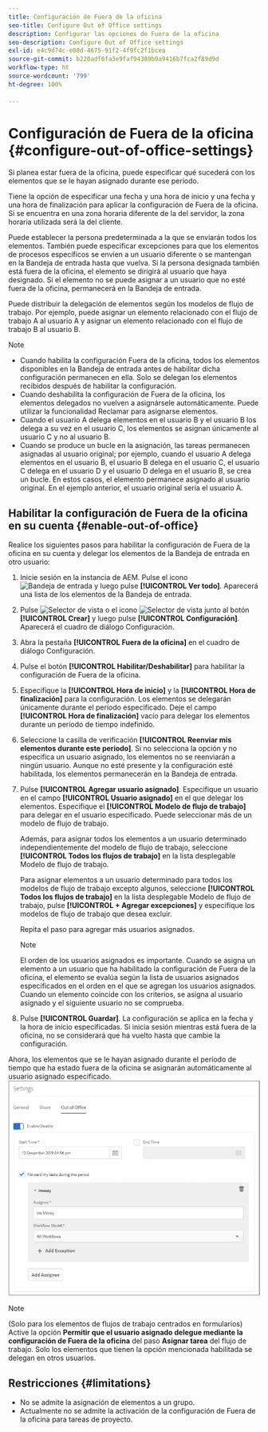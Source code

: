 ```yaml
---
title: Configuración de Fuera de la oficina
seo-title: Configure Out of Office settings
description: Configurar las opciones de Fuera de la oficina
seo-description: Configure Out of Office settings
exl-id: e4c9d74c-e08d-4675-91f2-4f9fc2f1bcea
source-git-commit: b220adf6fa3e9faf94389b9a9416b7fca2f89d9d
workflow-type: ht
source-wordcount: '799'
ht-degree: 100%

---
```


# Configuración de Fuera de la oficina {#configure-out-of-office-settings}

Si planea estar fuera de la oficina, puede especificar qué sucederá con los elementos que se le hayan asignado durante ese período.

Tiene la opción de especificar una fecha y una hora de inicio y una fecha y una hora de finalización para aplicar la configuración de Fuera de la oficina. Si se encuentra en una zona horaria diferente de la del servidor, la zona horaria utilizada será la del cliente.

Puede establecer la persona predeterminada a la que se enviarán todos los elementos. También puede especificar excepciones para que los elementos de procesos específicos se envíen a un usuario diferente o se mantengan en la Bandeja de entrada hasta que vuelva. Si la persona designada también está fuera de la oficina, el elemento se dirigirá al usuario que haya designado. Si el elemento no se puede asignar a un usuario que no esté fuera de la oficina, permanecerá en la Bandeja de entrada.

Puede distribuir la delegación de elementos según los modelos de flujo de trabajo. Por ejemplo, puede asignar un elemento relacionado con el flujo de trabajo A al usuario A y asignar un elemento relacionado con el flujo de trabajo B al usuario B.


>[!NOTE]
>
>* Cuando habilita la configuración Fuera de la oficina, todos los elementos disponibles en la Bandeja de entrada antes de habilitar dicha configuración permanecen en ella. Solo se delegan los elementos recibidos después de habilitar la configuración.
>* Cuando deshabilita la configuración de Fuera de la oficina, los elementos delegados no vuelven a asignársele automáticamente. Puede utilizar la funcionalidad Reclamar para asignarse elementos.
>* Cuando el usuario A delega elementos en el usuario B y el usuario B los delega a su vez en el usuario C, los elementos se asignan únicamente al usuario C y no al usuario B.
>* Cuando se produce un bucle en la asignación, las tareas permanecen asignadas al usuario original; por ejemplo, cuando el usuario A delega elementos en el usuario B, el usuario B delega en el usuario C, el usuario C delega en el usuario D y el usuario D delega en el usuario B, se crea un bucle. En estos casos, el elemento permanece asignado al usuario original. En el ejemplo anterior, el usuario original sería el usuario A.


## Habilitar la configuración de Fuera de la oficina en su cuenta {#enable-out-of-office}

Realice los siguientes pasos para habilitar la configuración de Fuera de la oficina en su cuenta y delegar los elementos de la Bandeja de entrada en otro usuario:

1. Inicie sesión en la instancia de AEM. Pulse el icono ![Bandeja de entrada](assets/bell.svg) y luego pulse **[!UICONTROL Ver todo]**. Aparecerá una lista de los elementos de la Bandeja de entrada.
1. Pulse ![Selector de vista](assets/viewlist.svg) o el icono ![Selector de vista](assets/calendar.svg) junto al botón **[!UICONTROL Crear]** y luego pulse **[!UICONTROL Configuración]**. Aparecerá el cuadro de diálogo Configuración.
1. Abra la pestaña **[!UICONTROL Fuera de la oficina]** en el cuadro de diálogo Configuración.
1. Pulse el botón **[!UICONTROL Habilitar/Deshabilitar]** para habilitar la configuración de Fuera de la oficina.
1. Especifique la **[!UICONTROL Hora de inicio]** y la **[!UICONTROL Hora de finalización]** para la configuración. Los elementos se delegarán únicamente durante el período especificado. Deje el campo **[!UICONTROL Hora de finalización]** vacío para delegar los elementos durante un período de tiempo indefinido.
1. Seleccione la casilla de verificación **[!UICONTROL Reenviar mis elementos durante este periodo]**. Si no selecciona la opción y no especifica un usuario asignado, los elementos no se reenviarán a ningún usuario. Aunque no esté presente y la configuración esté habilitada, los elementos permanecerán en la Bandeja de entrada.
1. Pulse **[!UICONTROL Agregar usuario asignado]**. Especifique un usuario en el campo **[!UICONTROL Usuario asignado]** en el que delegar los elementos. Especifique el **[!UICONTROL Modelo de flujo de trabajo]** para delegar en el usuario especificado. Puede seleccionar más de un modelo de flujo de trabajo.

   Además, para asignar todos los elementos a un usuario determinado independientemente del modelo de flujo de trabajo, seleccione **[!UICONTROL Todos los flujos de trabajo]** en la lista desplegable Modelo de flujo de trabajo. <br>

   Para asignar elementos a un usuario determinado para todos los modelos de flujo de trabajo excepto algunos, seleccione **[!UICONTROL Todos los flujos de trabajo]** en la lista desplegable Modelo de flujo de trabajo, pulse **[!UICONTROL + Agregar excepciones]** y especifique los modelos de flujo de trabajo que desea excluir.
   <br>

   Repita el paso para agregar más usuarios asignados. <br>

   >[!NOTE]
   >
   >El orden de los usuarios asignados es importante. Cuando se asigna un elemento a un usuario que ha habilitado la configuración de Fuera de la oficina, el elemento se evalúa según la lista de usuarios asignados especificados en el orden en el que se agregan los usuarios asignados. Cuando un elemento coincide con los criterios, se asigna al usuario asignado y el siguiente usuario no se comprueba.

1. Pulse **[!UICONTROL Guardar]**. La configuración se aplica en la fecha y la hora de inicio especificadas. Si inicia sesión mientras está fuera de la oficina, no se considerará que ha vuelto hasta que cambie la configuración.

Ahora, los elementos que se le hayan asignado durante el período de tiempo que ha estado fuera de la oficina se asignarán automáticamente al usuario asignado especificado. 
![Fuera de la oficina](assets/out-of-office.png)

>[!NOTE]
>
>(Solo para los elementos de flujos de trabajo centrados en formularios) Active la opción **Permitir que el usuario asignado delegue mediante la configuración de Fuera de la oficina** del paso **Asignar tarea** del flujo de trabajo. Solo los elementos que tienen la opción mencionada habilitada se delegan en otros usuarios.

## Restricciones {#limitations}

* No se admite la asignación de elementos a un grupo.
* Actualmente no se admite la activación de la configuración de Fuera de la oficina para tareas de proyecto.
